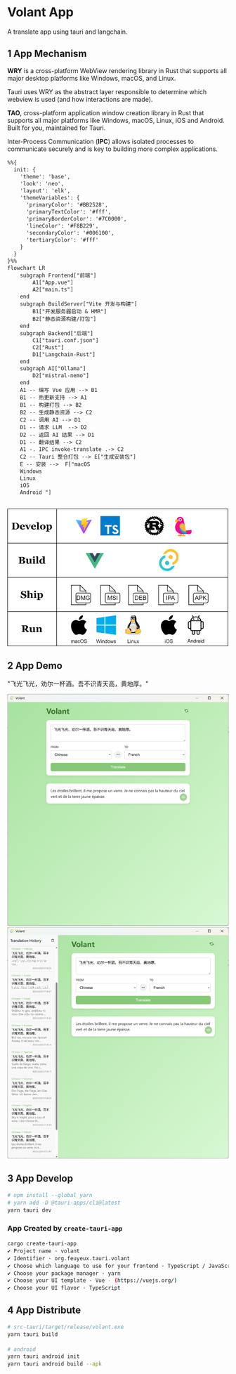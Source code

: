 <!-- markdownlint-disable MD033 MD045 -->

# Volant App

A translate app using tauri and langchain.

## 1 App Mechanism

**WRY** is a cross-platform WebView rendering library in Rust that supports all major desktop platforms like Windows, macOS, and Linux.

Tauri uses WRY as the abstract layer responsible to determine which webview is used (and how interactions are made).

**TAO**, cross-platform application window creation library in Rust that supports all major platforms like Windows, macOS, Linux, iOS and Android. Built for you, maintained for Tauri.

Inter-Process Communication (**IPC**) allows isolated processes to communicate securely and is key to building more complex applications.

```mermaid
%%{
  init: {
    'theme': 'base',
    'look': 'neo',
    'layout': 'elk',
    'themeVariables': {
      'primaryColor': '#BB2528',
      'primaryTextColor': '#fff',
      'primaryBorderColor': '#7C0000',
      'lineColor': '#F8B229',
      'secondaryColor': '#006100',
      'tertiaryColor': '#fff'
    }
  }
}%%
flowchart LR
    subgraph Frontend["前端"]
        A1["App.vue"]
        A2["main.ts"]
    end
    subgraph BuildServer["Vite 开发与构建"]
        B1["开发服务器启动 & HMR"]
        B2["静态资源构建/打包"]
    end
    subgraph Backend["后端"]
        C1["tauri.conf.json"]
        C2["Rust"]
        D1["Langchain-Rust"]
    end
    subgraph AI["Ollama"]
        D2["mistral-nemo"]
    end
    A1 -- 编写 Vue 应用 --> B1
    B1 -- 热更新支持 --> A1
    B1 -- 构建打包 --> B2
    B2 -- 生成静态资源 --> C2
    C2 -- 调用 AI --> D1
    D1 -- 请求 LLM  --> D2
    D2 -- 返回 AI 结果 --> D1
    D1 -- 翻译结果 --> C2
    A1 -. IPC invoke-translate .-> C2
    C2 -- Tauri 整合打包 --> E["生成安装包"]
    E -- 安装 -->  F["macOS 
    Windows 
    Linux 
    iOS 
    Android "]


```

<img src="img/volant-diagram.drawio.svg" style="width:600px" />

## 2 App Demo

"飞光飞光，劝尔一杯酒。吾不识青天高，黄地厚。"

<img src="img/volant_screenshot 2025-02-28 081113.png" style="width:600px" />

<img src="img/volant_hist_screenshot 2025-02-28 081059.png" style="width:600px" />

## 3 App Develop

```sh
# npm install --global yarn
# yarn add -D @tauri-apps/cli@latest
yarn tauri dev
```

### App Created by `create-tauri-app`

```sh
cargo create-tauri-app
✔ Project name · volant
✔ Identifier · org.feuyeux.tauri.volant
✔ Choose which language to use for your frontend · TypeScript / JavaScript - (pnpm, yarn, npm, deno, bun)
✔ Choose your package manager · yarn
✔ Choose your UI template · Vue - (https://vuejs.org/)
✔ Choose your UI flavor · TypeScript
```

## 4 App Distribute

```sh
# src-tauri/target/release/volant.exe
yarn tauri build

# android
yarn tauri android init
yarn tauri android build --apk
```
